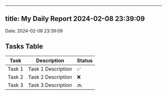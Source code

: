 
---
title: My Daily Report 2024-02-08 23:39:09
---

Date: 2024-02-08 23:39:09

## Tasks Table

| Task | Description | Status |
|------|-------------|--------|
| Task 1 | Task 1 Description | ✅ |
| Task 2 | Task 2 Description | ❌ |
| Task 3 | Task 3 Description | 🔜 |
